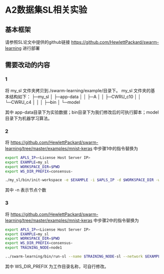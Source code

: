# A2数据集SL相关实验

## 基本框架
请参照SL论文中提供的github链接 https://github.com/HewlettPackard/swarm-learning 进行部署

## 需要改动的内容
### 1
将 my_sl 文件夹拷贝到./swarm-learning/example/目录下。
my_sl 文件夹的基本结构如下：
├─my_sl
│  ├─app-data
│  │   ├─A
│  │   ├─CWRU_c10
│  │   └─CWRU_c4
│  │
│  ├─bin
│  └─model

其中 app-data目录下为实验数据；bin目录下为我们修改后的可执行脚本；model目录下为机器学习算法。

### 2
将 https://github.com/HewlettPackard/swarm-learning/tree/master/examples/mnist-keras 中步骤1中的指令替换为
```bash
export APLS_IP=<License Host Server IP>
export EXAMPLE=my_sl
export WORKSPACE_DIR=$PWD
export WS_DIR_PREFIX=consensus-

./my_sl/bin/init-workspace -e $EXAMPLE -i $APLS_IP -d $WORKSPACE_DIR -w $WS_DIR_PREFIX -n 8
```
其中 -n 表示节点个数

### 3
将 https://github.com/HewlettPackard/swarm-learning/tree/master/examples/mnist-keras 中步骤2中的指令替换为
```bash
export APLS_IP=<License Host Server IP>
export EXAMPLE=my_sl
export WORKSPACE_DIR=$PWD
export WS_DIR_PREFIX=consensus-
export TRAINING_NODE=node1

../swarm-learning/bin/run-sl --name $TRAINING_NODE-sl --network $EXAMPLE-net --host-ip $TRAINING_NODE-sl --sn-ip node-sn --apls-ip $APLS_IP --serverAddress node-spire -genJoinToken --data-dir $WORKSPACE_DIR/$EXAMPLE/app-data --model-dir $WORKSPACE_DIR/$WS_DIR_PREFIX$EXAMPLE/$TRAINING_NODE/model --model-program demo1.py --sl-platform PYT
```
其中 WS_DIR_PREFIX 为工作目录名称，可自行修改。
